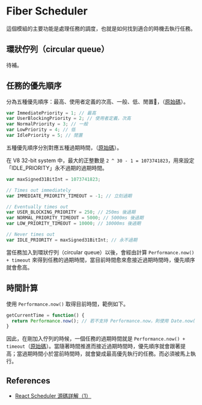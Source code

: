 # Fiber Scheduler
這個模組的主要功能是處理任務的調度，也就是如何找到適合的時機去執行任務。

## 環狀佇列（circular queue）
待補。

## 任務的優先順序
分為五種優先順序：最高、使用者定義的次高、一般、低、閒置，（[原始碼](https://github.com/facebook/react/blob/master/packages/scheduler/src/Scheduler.js#L21)）。

```javascript
var ImmediatePriority = 1; // 最高
var UserBlockingPriority = 2; // 使用者定義，次高
var NormalPriority = 3; // 一般
var LowPriority = 4; // 低
var IdlePriority = 5; // 閒置
```

五種優先順序分別對應五種過期時間，（[原始碼](https://github.com/facebook/react/blob/master/packages/scheduler/src/Scheduler.js#L30)）。

在 V8 32-bit system 中，最大的正整數是 `2 ^ 30 - 1 = 1073741823`，用來設定「IDLE_PRIORITY」永不過期的過期時間。

```javascript
var maxSigned31BitInt = 1073741823;

// Times out immediately
var IMMEDIATE_PRIORITY_TIMEOUT = -1; // 立刻過期

// Eventually times out
var USER_BLOCKING_PRIORITY = 250; // 250ms 後過期
var NORMAL_PRIORITY_TIMEOUT = 5000; // 5000ms 後過期
var LOW_PRIORITY_TIMEOUT = 10000; // 10000ms 後過期

// Never times out
var IDLE_PRIORITY = maxSigned31BitInt; // 永不過期
```

當任務加入到環狀佇列（circular queue）以後，會經由計算 `Performance.now() + timeout` 來得到任務的過期時間，當目前時間愈來愈接近過期時間時，優先順序就會愈高。

## 時間計算
使用 `Performance.now()` 取得目前時間，範例如下。

```javascript
getCurrentTime = function() {
  return Performance.now(); // 若不支持 Performance.now，則使用 Date.now() 作為 fallback
}
```

因此，在剛加入佇列的時候，一個任務的過期時間就是 `Performance.now() + timeout`（[原始碼](https://github.com/facebook/react/blob/master/packages/scheduler/src/Scheduler.js#L302)）。當隨著時間推進而接近過期時間時，優先順序就會跟著提高；當過期時間小於當前時間時，就會變成最高優先執行的任務。而必須被馬上執行。

## References
- [React Scheduler 源碼詳解（1）](https://juejin.im/post/5c32c0c86fb9a049b7808665)

<!--
```javascript
```

，（[原始碼](https://github.com/facebook/react/blob/master/packages/scheduler/src/Scheduler.js#L)）。

-->